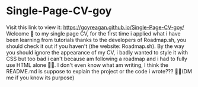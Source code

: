 # Single-Page-CV-goy
Visit this link to view it: https://goyreagan.github.io/Single-Page-CV-goy/
Welcome 👋 to my single page CV, for the first time i applied what i have been learning from tutorials thanks to the developers of Roadmap.sh, you should check it out if you haven't (the website: Roadmap.sh).
By the way you should ignore the appearance of my CV, i badly wanted to style it with CSS but too bad i can't because am following a roadmap and i had to fully use HTML alone 🤦‍♂️.
I don't even know what am writing, I think the README.md is suppose to explain the project or the code i wrote??? 🤷‍♂️(DM me if you know its purpose)
